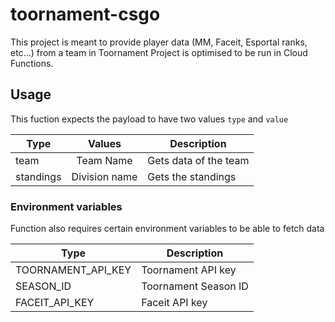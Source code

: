 # toornament-csgo
This project is meant to provide player data (MM, Faceit, Esportal ranks, etc...) from a team in Toornament
Project is optimised to be run in Cloud Functions.
 
## Usage
This fuction expects the payload to have two values `type` and `value`

| Type          | Values        | Description           |
|------         |:---------:    |---------------------- |
|team           | Team Name     | Gets data of the team |
|standings      | Division name | Gets the standings    |

### Environment variables
Function also requires certain environment variables to be able to fetch data

| Type                      | Description           |
|------                     |---------------------- |
| TOORNAMENT_API_KEY        | Toornament API key    |
| SEASON_ID                 | Toornament Season ID  |
| FACEIT_API_KEY            | Faceit API key        |
